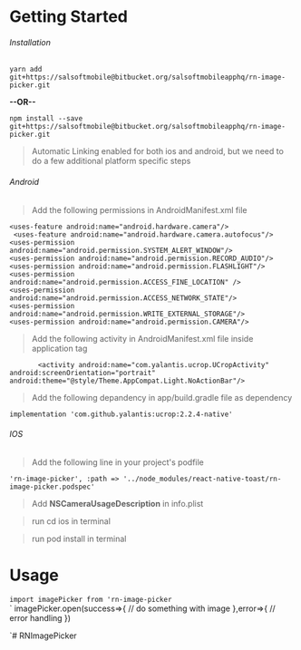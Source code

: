 # Getting Started

###### Installation
`yarn add git+https://salsoftmobile@bitbucket.org/salsoftmobileapphq/rn-image-picker.git` 

**--OR--** 

`npm install --save git+https://salsoftmobile@bitbucket.org/salsoftmobileapphq/rn-image-picker.git` 

   
> Automatic Linking enabled for both ios and android, but we need to do a few additional platform specific steps

###### Android
> Add the following permissions in AndroidManifest.xml file


   
   `
   <uses-feature android:name="android.hardware.camera"/>
   `
   <br />
    `
    <uses-feature android:name="android.hardware.camera.autofocus"/>`
     <br />
    `<uses-permission android:name="android.permission.SYSTEM_ALERT_WINDOW"/>
    `
     <br />
    `<uses-permission android:name="android.permission.RECORD_AUDIO"/>`
     <br />
    `<uses-permission android:name="android.permission.FLASHLIGHT"/>`
     <br />
    `<uses-permission android:name="android.permission.ACCESS_FINE_LOCATION" />`
     <br />
    `<uses-permission android:name="android.permission.ACCESS_NETWORK_STATE"/>`
     <br />
    `<uses-permission android:name="android.permission.WRITE_EXTERNAL_STORAGE"/>`
     <br />
	`<uses-permission android:name="android.permission.CAMERA"/>`
    
> Add the following activity in AndroidManifest.xml file inside application tag
> 
`       <activity
            android:name="com.yalantis.ucrop.UCropActivity"
            android:screenOrientation="portrait"
            android:theme="@style/Theme.AppCompat.Light.NoActionBar"/>`

> Add the following depandency in app/build.gradle file as dependency
> 
`implementation 'com.github.yalantis:ucrop:2.2.4-native'`


###### IOS
> Add the following line in your project's podfile

`'rn-image-picker', :path => '../node_modules/react-native-toast/rn-image-picker.podspec'`

> Add **NSCameraUsageDescription** in info.plist

> run cd ios in terminal

> run pod install in terminal



# Usage

`import imagePicker from 'rn-image-picker`
 <br />
 `
 imagePicker.open(success=>{
 	// do something with image
 },error=>{
 // error handling
 })
 
 `# RNImagePicker
